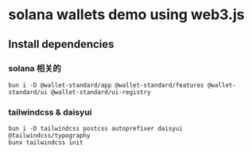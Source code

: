 # solana wallets demo using web3.js

## Install dependencies

### solana 相关的

```shell
bun i -D @wallet-standard/app @wallet-standard/features @wallet-standard/ui @wallet-standard/ui-registry
```

### tailwindcss & daisyui

```shell
bun i -D tailwindcss postcss autoprefixer daisyui @tailwindcss/typography
bunx tailwindcss init
```
